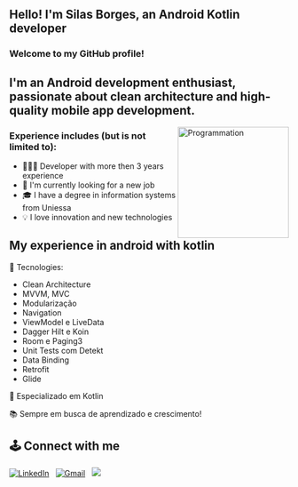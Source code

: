 ## Hello! I'm Silas Borges, an Android Kotlin developer

### Welcome to my GitHub profile!
## I'm an Android development enthusiast, passionate about clean architecture and high-quality mobile app development. 

<img align="right" src="https://i.giphy.com/media/LmNwrBhejkK9EFP504/200w.webp" alt="Programmation" width="200" />
  
### Experience includes (but is not limited to):

- 👨🏻‍💻 Developer with more then 3 years experience
- 📝 I'm currently looking for a new job
- 🎓 I have a degree in information systems from Uniessa
- 💡 I love innovation and new technologies

## My experience in android with kotlin

🧰 Tecnologies:
- Clean Architecture
- MVVM, MVC
- Modularização
- Navigation
- ViewModel e LiveData
- Dagger Hilt e Koin
- Room e Paging3
- Unit Tests com Detekt
- Data Binding
- Retrofit
- Glide

🚀 Especializado em Kotlin

📚 Sempre em busca de aprendizado e crescimento!


  ## 🕹️ Connect with me

  <a href="https://www.linkedin.com/in/silasborges/"><img alt="LinkedIn" src="https://img.shields.io/badge/linkedin%20-%230077B5.svg?&style=flat&logo=linkedin&logoColor=white"/></a> &nbsp;
  <a href="bsilas871@hotmail.com"><img alt="Gmail" src="https://img.shields.io/badge/Gmail-D14836?style=flat&logo=gmail&logoColor=white" /></a> &nbsp;
  <a href="5534998853749"><img src="https://img.shields.io/badge/WhatsApp-25D366?style=for-the-badge&logo=whatsapp&logoColor=white"/></a> &nbsp;
